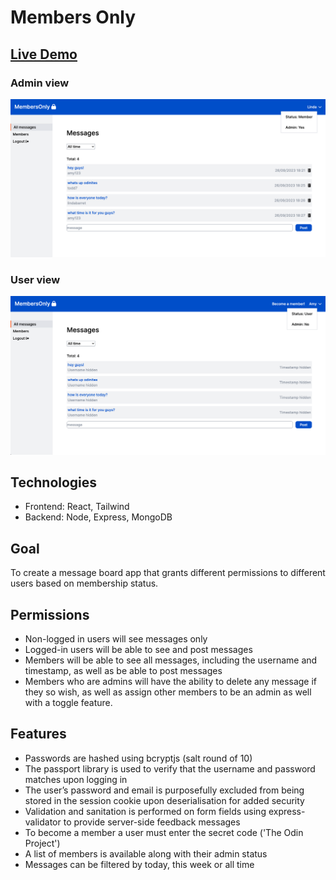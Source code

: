 # Members Only

## [Live Demo](http://members-only-erinsophie.netlify.app)

### Admin view

![Admin view](./client/public/img/admin.png)

### User view

![User view](./client/public/img/user.png)

## Technologies

- Frontend: React, Tailwind
- Backend: Node, Express, MongoDB

## Goal

To create a message board app that grants different permissions to different users based on membership status.

## Permissions

- Non-logged in users will see messages only
- Logged-in users will be able to see and post messages
- Members will be able to see all messages, including the username and timestamp, as well as be able to post messages
- Members who are admins will have the ability to delete any message if they so wish, as well as assign other members to be an admin as well with a toggle feature.

## Features

- Passwords are hashed using bcryptjs (salt round of 10)
- The passport library is used to verify that the username and password matches upon logging in
- The user’s password and email is purposefully excluded from being stored in the session cookie upon deserialisation for added security
- Validation and sanitation is performed on form fields using express-validator to provide server-side feedback messages
- To become a member a user must enter the secret code ('The Odin Project')
- A list of members is available along with their admin status
- Messages can be filtered by today, this week or all time

